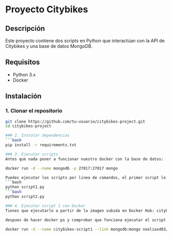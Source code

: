 # Proyecto Citybikes

## Descripción
Este proyecto contiene dos scripts en Python que interactúan con la API de Citybikes y una base de datos MongoDB. 

## Requisitos
- Python 3.x
- Docker 

## Instalación

### 1. Clonar el repositorio
```bash
git clone https://github.com/tu-usuario/citybikes-project.git
cd citybikes-project 

### 2. Instalar dependencias  
```bash
pip install -r requirements.txt

### 3. Ejecutar scripts
Antes que nada poner a funcionar nuestro docker con la base de datos:

docker run -d --name mongodb -p 27017:27017 mongo

Puedes ejecutar los scripts por linea de comandos, el primer script lo puedes ejecutar con Docker. Por línea de comandos sería:  
```bash
python script1.py
```bash
python script2.py

### 4. Ejecutar script 1 con Docker
Tienes que ejecutarlo a partir de la imagen subida en Docker Hub: citybikes-script1

despues de hacer docker ps y comprobar que funciona ejecutar el script con docker:

docker run -d --name citybikes-script1 --link mongodb:mongo noeliasd03/citybikes-script1

